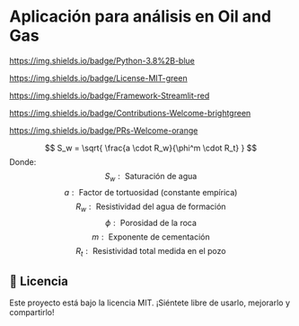# Aplicación para análisis en Oil and Gas

https://img.shields.io/badge/Python-3.8%2B-blue

https://img.shields.io/badge/License-MIT-green

https://img.shields.io/badge/Framework-Streamlit-red

https://img.shields.io/badge/Contributions-Welcome-brightgreen

https://img.shields.io/badge/PRs-Welcome-orange

$$
S_w = \sqrt{ \frac{a \cdot R_w}{\phi^m \cdot R_t} }
$$
Donde:
$$
S_w: \text{ Saturación de agua}
$$
$$
a: \text{ Factor de tortuosidad (constante empírica)}
$$
$$
R_w: \text{ Resistividad del agua de formación}
$$
$$
\phi: \text{ Porosidad de la roca}
$$
$$
m: \text{ Exponente de cementación}
$$
$$
R_t: \text{ Resistividad total medida en el pozo}
$$

## 📝 Licencia

Este proyecto está bajo la licencia MIT. ¡Siéntete libre de usarlo, mejorarlo y compartirlo!
